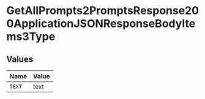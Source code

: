 # GetAllPrompts2PromptsResponse200ApplicationJSONResponseBodyItems3Type


## Values

| Name   | Value  |
| ------ | ------ |
| `TEXT` | text   |